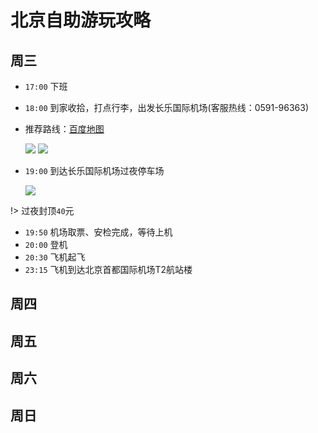 # 北京自助游玩攻略

## 周三

- `17:00` 下班
- `18:00` 到家收拾，打点行李，出发长乐国际机场(客服热线：0591-96363)
 - 推荐路线：[百度地图](http://map.baidu.com/?newmap=1&ie=utf-8&s=nav%26wd1%3D%E9%87%91%E7%88%B5%E8%8B%91%26wd2%3D%E7%A6%8F%E5%B7%9E%E9%95%BF%E4%B9%90%E5%9B%BD%E9%99%85%E6%9C%BA%E5%9C%BA-%E8%BF%87%E5%A4%9C%E5%81%9C%E8%BD%A6%E5%9C%BA)

   ![](https://ww1.sinaimg.cn/large/005BYqpggy1fxuno21g8uj30bo03g0sp.jpg)
   ![](https://ww1.sinaimg.cn/large/005BYqpgly1fxunmd8lznj31i60kvteo.jpg)

- `19:00` 到达长乐国际机场过夜停车场

   ![](https://ww1.sinaimg.cn/large/005BYqpggy1fxuoh8m1ozj311d0f3wgz.jpg)

!> 过夜封顶`40`元

- `19:50` 机场取票、安检完成，等待上机
- `20:00` 登机
- `20:30` 飞机起飞
- `23:15` 飞机到达北京首都国际机场T2航站楼


## 周四


## 周五


## 周六



## 周日